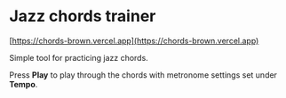 # Jazz chords trainer

[https://chords-brown.vercel.app](https://chords-brown.vercel.app)

Simple tool for practicing jazz chords.

Press **Play** to play through the chords with metronome settings set under **Tempo**.
